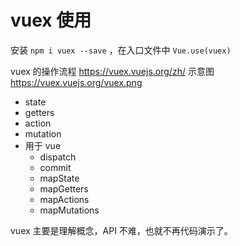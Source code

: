 # vuex 使用

安装 `npm i vuex --save` ，在入口文件中 `Vue.use(vuex)`

vuex 的操作流程 https://vuex.vuejs.org/zh/ 示意图 https://vuex.vuejs.org/vuex.png

- state
- getters
- action
- mutation
- 用于 vue
    - dispatch
    - commit
    - mapState
    - mapGetters
    - mapActions
    - mapMutations

vuex 主要是理解概念，API 不难，也就不再代码演示了。
